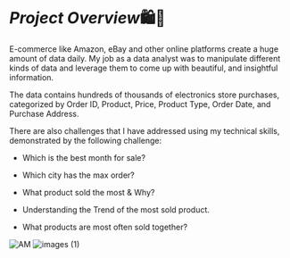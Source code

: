 # *Project Overview*🛍🛒

E-commerce like Amazon, eBay and other online platforms create a huge amount of data daily.
My job as a data analyst was to manipulate different kinds of data and leverage them to come up with beautiful, and insightful information.

The data contains hundreds of thousands of electronics store purchases, categorized by Order ID, Product, Price, Product Type, Order Date, and Purchase Address.

There are also challenges that I have addressed using my technical skills, demonstrated by the following challenge:

* Which is the best month for sale?

* Which city has the max order?

* What product sold the most & Why?

* Understanding the Trend of the most sold product.

* What products are most often sold together?

![AM](https://github.com/Huda30/Sales-Data-Analysis-E-Commerce-Case-Study/assets/130062839/bc68501d-b1d3-4f13-b6be-669fb2f37ef8)
![images (1)](https://github.com/Huda30/Sales-Data-Analysis-E-Commerce-Case-Study/assets/130062839/3b34c7ab-0363-4561-8dba-78bedc8f2820)
